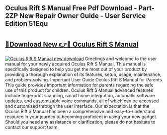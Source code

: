 ## Oculus Rift S Manual Free Pdf Download - Part-2ZP New Repair Owner Guide - User Service Edition 51Equ

# <h2><a href="http://bc99040.oget.top/?id=Oculus+Rift+S+Manual">🔗Download New 👉🔴 Oculus Rift S Manual</a></h2>

[![Oculus Rift S Manual new download](https://i.imgur.com/5g1atiW.png)](http://bc99040.oget.top/?id=Oculus+Rift+S+Manual)
Greetings and welcome to the user manual for your newly acquired Oculus Rift S Manual. This manual is specifically designed to help you get the most out of your product by providing a thorough explanation of its features, setup, usage, maintenance, and problem-solving. Important User Guide Oculus Rift S Manual for Parents This guide provides important information for parents regarding the safe use of this product for children. Oculus Rift S Manual advanced features include fingerprint scanning, smart home integration, automatic software updates, and customizable voice commands, all of which can be accessed and customized through the user interface. Our expectation is that the Oculus Rift S Manual has been a comprehensive and easy-to-understand resource in your journey to becoming proficient in using your new gadget. Should you need any assistance or clarification, please do not hesitate to contact our support team.
